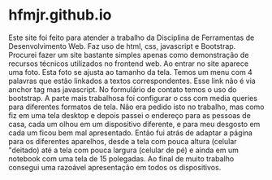 # hfmjr.github.io

Este site foi feito para atender a trabalho da Disciplina de Ferramentas de Desenvolvimento Web.
Faz uso de html, css, javascript e Bootstrap.
Procurei fazer um site bastante simples apenas como demonstração de recursos técnicos utilizados no frontend web.
Ao entrar no site aparece uma foto. Esta foto se ajusta ao tamanho da tela.
Temos um menu com 4 palavras que estão linkados a textos correspondentes. Esse link não é via anchor tag <a> mas javascript.
No formulário de contato temos o uso do bootstrap.
A parte mais trabalhosa foi configurar o css com media queries para diferentes formatos de tela. Não era pedido isto no trabalho, mas como fiz
em uma tela desktop e depois passei o endereço para as pessoas de casa, cada um olhou em um dispositivo diferente, e para meu desgosto em cada um ficou 
bem mal apresentado. Então fui atrás de adaptar a página para os diferentes aparelhos, desde a tela com pouca altura (celular "deitado) até
a tela com pouca largura (celular de pé) e ainda em um notebook com uma tela de 15 polegadas. Ao final de muito trabalho consegui uma razoável apresentação
em todos os dispositivos.

